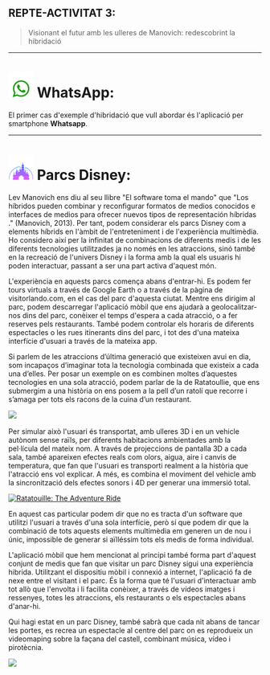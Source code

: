## REPTE-ACTIVITAT 3:
> Visionant el futur amb les ulleres de Manovich: redescobrint la hibridació
---

# <img src="./whatsappicon.png" width="50" height="50">  WhatsApp:
El primer cas d'exemple d'hibridació que vull abordar és l'aplicació per smartphone **Whatsapp**. 

---

# <img src="./disney.png" width="50" height="50">  Parcs Disney: 

Lev Manovich ens diu al seu llibre "El software toma el mando" que "Los híbridos pueden combinar y reconfigurar formatos de medios conocidos e interfaces de medios para ofrecer nuevos tipos de representación híbridas ." (Manovich, 2013). Per tant, podem considerar els parcs Disney com a elements híbrids en l'àmbit de l'entreteniment i de l'experiència multimèdia. Ho considero així per la infinitat de combinacions de diferents medis i de les diferents tecnologies utilitzades ja no només en les atraccions, sinó també en la recreació de l'univers Disney i la forma amb la qual els usuaris hi poden interactuar, passant a ser una part activa d'aquest món.

L'experiència en aquests parcs comença abans d'entrar-hi. Es podem fer tours virtuals a través de Google Earth o a través de la pàgina de visitorlando.com, en el cas del parc d'aquesta ciutat. Mentre ens dirigim al parc, podem descarregar l'aplicació mòbil que ens ajudarà a geolocalitzar-nos dins del parc, conèixer el temps d'espera a cada atracció, o a fer reserves pels restaurants. També podem controlar els horaris de diferents espectacles o les rues itinerants dins del parc, i tot des d'una mateixa interfície d'usuari a través de la mateixa app.

Si parlem de les atraccions d’última generació que existeixen avui en dia, som incapaços d’imaginar tota la tecnologia combinada que existeix a cada una d’elles. Per posar un exemple on es combinen moltes d’aquestes tecnologies en una sola atracció, podem parlar de la de Ratatoullie, que ens submergim a una història on ens posem a la pell d’un ratolí que recorre i s’amaga per tots els racons de la cuina d’un restaurant.  

<img src="https://disneyfacil.com/wp-content/uploads/2021/01/Atraccion-ratatouille-disney.jpg" height="500">

Per simular això l'usuari és transportat, amb ulleres 3D i en un vehicle autònom sense raïls, per diferents habitacions ambientades amb la pel·lícula del mateix nom. A través de projeccions de pantalla 3D a cada sala, també apareixen efectes reals com olors, aigua, aire i canvis de temperatura, que fan que l'usuari es transporti realment a la història que l'atracció ens vol explicar. A més, es combina el moviment del vehicle amb la sincronització dels efectes sonors i 4D per generar una immersió total.

[![Ratatouille: The Adventure Ride](https://res.cloudinary.com/marcomontalbano/image/upload/v1684520576/video_to_markdown/images/youtube--WtZdXqY1TKs-c05b58ac6eb4c4700831b2b3070cd403.jpg)](https://www.youtube.com/watch?v=WtZdXqY1TKs "Ratatouille: The Adventure Ride")

En aquest cas particular podem dir que no es tracta d'un software que utilitzi l'usuari a través d'una sola interfície, però sí que podem dir que la combinació de tots aquests elements multimèdia em generen un de nou i únic, impossible de generar si aïlléssim tots els medis de forma individual.

L'aplicació mòbil que hem mencionat al principi també forma part d'aquest conjunt de medis que fan que visitar un parc Disney sigui una experiència hibrida. Utilitzant el dispositiu mòbil i connexió a internet, l'aplicació fa de nexe entre el visitant i el parc. És la forma que té l'usuari d'interactuar amb tot allò que l'envolta i li facilita conèixer, a través de vídeos imatges i ressenyes, totes les atraccions, els restaurants o els espectacles abans d'anar-hi.

Qui hagi estat en un parc Disney, també sabrà que cada nit abans de tancar les portes, es recrea un espectacle al centre del parc on es reprodueix un videomaping sobre la façana del castell, combinant música, vídeo i pirotècnia.

<a href="https://ohitsmagic.com/vuelven-los-fuegos-artificiales-a-walt-disney-world-y-disneyland-park-en-california/"><img src="https://ohitsmagic.com/wp-content/uploads/2021/06/MK17-HappilyEverAfter0507-263-scaled.jpg" height="500"></a>
